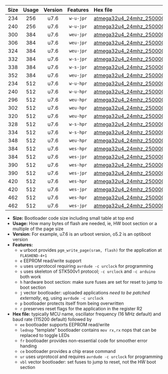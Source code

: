 |Size|Usage|Version|Features|Hex file|
|:-:|:-:|:-:|:-:|:--|
|234|256|u7.6|`w-u-jpr`|[atmega32u4_24mhz_250000bps_ur_vbl.hex](https://raw.githubusercontent.com/stefanrueger/urboot/main/bootloaders/atmega32u4/fcpu_24mhz/250000_bps/atmega32u4_24mhz_250000bps_ur_vbl.hex)|
|240|256|u7.6|`w-u-jpr`|[atmega32u4_24mhz_250000bps_lednop_ur_vbl.hex](https://raw.githubusercontent.com/stefanrueger/urboot/main/bootloaders/atmega32u4/fcpu_24mhz/250000_bps/atmega32u4_24mhz_250000bps_lednop_ur_vbl.hex)|
|300|384|u7.6|`weu-jpr`|[atmega32u4_24mhz_250000bps_ee_ur_vbl.hex](https://raw.githubusercontent.com/stefanrueger/urboot/main/bootloaders/atmega32u4/fcpu_24mhz/250000_bps/atmega32u4_24mhz_250000bps_ee_ur_vbl.hex)|
|306|384|u7.6|`weu-jpr`|[atmega32u4_24mhz_250000bps_ee_lednop_ur_vbl.hex](https://raw.githubusercontent.com/stefanrueger/urboot/main/bootloaders/atmega32u4/fcpu_24mhz/250000_bps/atmega32u4_24mhz_250000bps_ee_lednop_ur_vbl.hex)|
|324|384|u7.6|`weu-jpr`|[atmega32u4_24mhz_250000bps_ee_lednop_fr_ur_vbl.hex](https://raw.githubusercontent.com/stefanrueger/urboot/main/bootloaders/atmega32u4/fcpu_24mhz/250000_bps/atmega32u4_24mhz_250000bps_ee_lednop_fr_ur_vbl.hex)|
|332|384|u7.6|`w-s-jpr`|[atmega32u4_24mhz_250000bps_vbl.hex](https://raw.githubusercontent.com/stefanrueger/urboot/main/bootloaders/atmega32u4/fcpu_24mhz/250000_bps/atmega32u4_24mhz_250000bps_vbl.hex)|
|338|384|u7.6|`w-s-jpr`|[atmega32u4_24mhz_250000bps_lednop_vbl.hex](https://raw.githubusercontent.com/stefanrueger/urboot/main/bootloaders/atmega32u4/fcpu_24mhz/250000_bps/atmega32u4_24mhz_250000bps_lednop_vbl.hex)|
|352|384|u7.6|`weu-jpr`|[atmega32u4_24mhz_250000bps_ee_lednop_fr_ce_ur_vbl.hex](https://raw.githubusercontent.com/stefanrueger/urboot/main/bootloaders/atmega32u4/fcpu_24mhz/250000_bps/atmega32u4_24mhz_250000bps_ee_lednop_fr_ce_ur_vbl.hex)|
|234|512|u7.6|`w-u-hpr`|[atmega32u4_24mhz_250000bps_ur.hex](https://raw.githubusercontent.com/stefanrueger/urboot/main/bootloaders/atmega32u4/fcpu_24mhz/250000_bps/atmega32u4_24mhz_250000bps_ur.hex)|
|240|512|u7.6|`w-u-hpr`|[atmega32u4_24mhz_250000bps_lednop_ur.hex](https://raw.githubusercontent.com/stefanrueger/urboot/main/bootloaders/atmega32u4/fcpu_24mhz/250000_bps/atmega32u4_24mhz_250000bps_lednop_ur.hex)|
|296|512|u7.6|`weu-hpr`|[atmega32u4_24mhz_250000bps_ee_ur.hex](https://raw.githubusercontent.com/stefanrueger/urboot/main/bootloaders/atmega32u4/fcpu_24mhz/250000_bps/atmega32u4_24mhz_250000bps_ee_ur.hex)|
|302|512|u7.6|`weu-hpr`|[atmega32u4_24mhz_250000bps_ee_lednop_ur.hex](https://raw.githubusercontent.com/stefanrueger/urboot/main/bootloaders/atmega32u4/fcpu_24mhz/250000_bps/atmega32u4_24mhz_250000bps_ee_lednop_ur.hex)|
|320|512|u7.6|`weu-hpr`|[atmega32u4_24mhz_250000bps_ee_lednop_fr_ur.hex](https://raw.githubusercontent.com/stefanrueger/urboot/main/bootloaders/atmega32u4/fcpu_24mhz/250000_bps/atmega32u4_24mhz_250000bps_ee_lednop_fr_ur.hex)|
|328|512|u7.6|`w-s-hpr`|[atmega32u4_24mhz_250000bps.hex](https://raw.githubusercontent.com/stefanrueger/urboot/main/bootloaders/atmega32u4/fcpu_24mhz/250000_bps/atmega32u4_24mhz_250000bps.hex)|
|334|512|u7.6|`w-s-hpr`|[atmega32u4_24mhz_250000bps_lednop.hex](https://raw.githubusercontent.com/stefanrueger/urboot/main/bootloaders/atmega32u4/fcpu_24mhz/250000_bps/atmega32u4_24mhz_250000bps_lednop.hex)|
|348|512|u7.6|`weu-hpr`|[atmega32u4_24mhz_250000bps_ee_lednop_fr_ce_ur.hex](https://raw.githubusercontent.com/stefanrueger/urboot/main/bootloaders/atmega32u4/fcpu_24mhz/250000_bps/atmega32u4_24mhz_250000bps_ee_lednop_fr_ce_ur.hex)|
|384|512|u7.6|`wes-hpr`|[atmega32u4_24mhz_250000bps_ee.hex](https://raw.githubusercontent.com/stefanrueger/urboot/main/bootloaders/atmega32u4/fcpu_24mhz/250000_bps/atmega32u4_24mhz_250000bps_ee.hex)|
|384|512|u7.6|`wes-jpr`|[atmega32u4_24mhz_250000bps_ee_vbl.hex](https://raw.githubusercontent.com/stefanrueger/urboot/main/bootloaders/atmega32u4/fcpu_24mhz/250000_bps/atmega32u4_24mhz_250000bps_ee_vbl.hex)|
|390|512|u7.6|`wes-hpr`|[atmega32u4_24mhz_250000bps_ee_lednop.hex](https://raw.githubusercontent.com/stefanrueger/urboot/main/bootloaders/atmega32u4/fcpu_24mhz/250000_bps/atmega32u4_24mhz_250000bps_ee_lednop.hex)|
|390|512|u7.6|`wes-jpr`|[atmega32u4_24mhz_250000bps_ee_lednop_vbl.hex](https://raw.githubusercontent.com/stefanrueger/urboot/main/bootloaders/atmega32u4/fcpu_24mhz/250000_bps/atmega32u4_24mhz_250000bps_ee_lednop_vbl.hex)|
|420|512|u7.6|`wes-hpr`|[atmega32u4_24mhz_250000bps_ee_lednop_fr.hex](https://raw.githubusercontent.com/stefanrueger/urboot/main/bootloaders/atmega32u4/fcpu_24mhz/250000_bps/atmega32u4_24mhz_250000bps_ee_lednop_fr.hex)|
|420|512|u7.6|`wes-jpr`|[atmega32u4_24mhz_250000bps_ee_lednop_fr_vbl.hex](https://raw.githubusercontent.com/stefanrueger/urboot/main/bootloaders/atmega32u4/fcpu_24mhz/250000_bps/atmega32u4_24mhz_250000bps_ee_lednop_fr_vbl.hex)|
|462|512|u7.6|`wes-hpr`|[atmega32u4_24mhz_250000bps_ee_lednop_fr_ce.hex](https://raw.githubusercontent.com/stefanrueger/urboot/main/bootloaders/atmega32u4/fcpu_24mhz/250000_bps/atmega32u4_24mhz_250000bps_ee_lednop_fr_ce.hex)|
|462|512|u7.6|`wes-jpr`|[atmega32u4_24mhz_250000bps_ee_lednop_fr_ce_vbl.hex](https://raw.githubusercontent.com/stefanrueger/urboot/main/bootloaders/atmega32u4/fcpu_24mhz/250000_bps/atmega32u4_24mhz_250000bps_ee_lednop_fr_ce_vbl.hex)|

- **Size:** Bootloader code size including small table at top end
- **Usage:** How many bytes of flash are needed, ie, HW boot section or a multiple of the page size
- **Version:** For example, u7.6 is an urboot version, o5.2 is an optiboot version
- **Features:**
  + `w` urboot provides `pgm_write_page(sram, flash)` for the application at `FLASHEND-4+1`
  + `e` EEPROM read/write support
  + `u` uses urprotocol requiring `avrdude -c urclock` for programming
  + `s` uses skeleton of STK500v1 protocol; `-c urclock` and `-c arduino` both work
  + `h` hardware boot section: make sure fuses are set for reset to jump to boot section
  + `j` vector bootloader: uploaded applications *need to be patched externally*, eg, using `avrdude -c urclock`
  + `p` bootloader protects itself from being overwritten
  + `r` preserves reset flags for the application in the register R2
- **Hex file:** typically MCU name, oscillator frequency (16 MHz default) and baud rate (115200 default) followed by
  + `ee` bootloader supports EEPROM read/write
  + `lednop` "template" bootloader contains `mov rx,rx` nops that can be replaced to toggle LEDs
  + `fr` bootloader provides non-essential code for smoother error handing
  + `ce` bootloader provides a chip erase command
  + `ur` uses urprotocol and requires `avrdude -c urclock` for programming
  + `vbl` vector bootloader: set fuses to jump to reset, not the HW boot section
